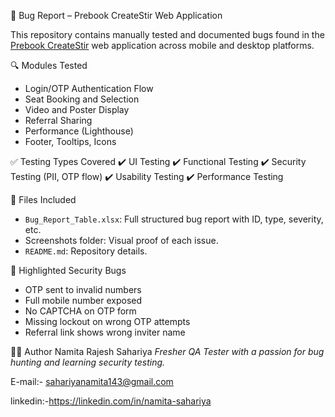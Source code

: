 🐞 Bug Report – Prebook CreateStir Web Application

This repository contains manually tested and documented bugs found in the [Prebook CreateStir](https://prebook.createstir.com/) web application across mobile and desktop platforms.

🔍 Modules Tested
- Login/OTP Authentication Flow
- Seat Booking and Selection
- Video and Poster Display
- Referral Sharing
- Performance (Lighthouse)
- Footer, Tooltips, Icons

✅ Testing Types Covered
✔️ UI Testing
✔️ Functional Testing
✔️ Security Testing (PII, OTP flow)
✔️ Usability Testing
✔️ Performance Testing

📄 Files Included
- `Bug_Report_Table.xlsx`: Full structured bug report with ID, type, severity, etc.
- Screenshots folder: Visual proof of each issue.
- `README.md`: Repository details.

🔐 Highlighted Security Bugs
- OTP sent to invalid numbers
- Full mobile number exposed
- No CAPTCHA on OTP form
- Missing lockout on wrong OTP attempts
- Referral link shows wrong inviter name

🙋‍♀️ Author
Namita Rajesh Sahariya
_Fresher QA Tester with a passion for bug hunting and learning security testing._


E-mail:- sahariyanamita143@gmail.com 

linkedin:-https://linkedin.com/in/namita-sahariya
